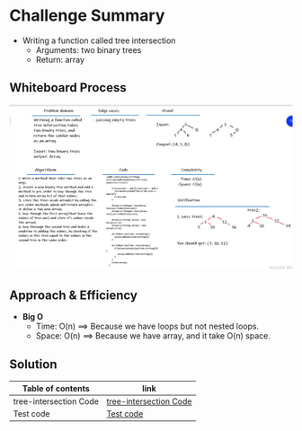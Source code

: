 # Challenge Summary
- Writing a function called tree intersection
    - Arguments: two binary trees
    - Return: array

## Whiteboard Process
![hashmap-tree-intersection](hashmap-tree-intersection.png)

## Approach & Efficiency
- **Big O**
    - Time: O(n) ==> Because we have loops but not nested loops.
    - Space: O(n) ==> Because we have array, and it take O(n) space.

## Solution
Table of contents | link 
--------------- | --------------- 
 tree-intersection Code | [tree-intersection Code](app/src/main/java/codeChallenge30/App.java)
Test code | [Test code](app/src/test/java/codeChallenge30/AppTest.java) 